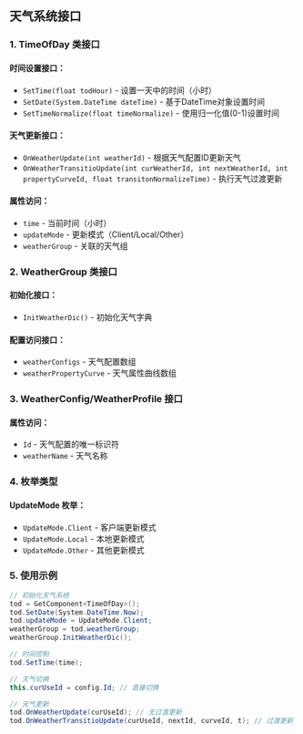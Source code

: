 ## 天气系统接口

### 1. **TimeOfDay 类接口**

#### 时间设置接口：
- `SetTime(float todHour)` - 设置一天中的时间（小时）
- `SetDate(System.DateTime dateTime)` - 基于DateTime对象设置时间
- `SetTimeNormalize(float timeNormalize)` - 使用归一化值(0-1)设置时间

#### 天气更新接口：
- `OnWeatherUpdate(int weatherId)` - 根据天气配置ID更新天气
- `OnWeatherTransitioUpdate(int curWeatherId, int nextWeatherId, int propertyCurveId, float transitonNormalizeTime)` - 执行天气过渡更新

#### 属性访问：
- `time` - 当前时间（小时）
- `updateMode` - 更新模式（Client/Local/Other）
- `weatherGroup` - 关联的天气组

### 2. **WeatherGroup 类接口**

#### 初始化接口：
- `InitWeatherDic()` - 初始化天气字典

#### 配置访问接口：
- `weatherConfigs` - 天气配置数组
- `weatherPropertyCurve` - 天气属性曲线数组

### 3. **WeatherConfig/WeatherProfile 接口**

#### 属性访问：
- `Id` - 天气配置的唯一标识符
- `weatherName` - 天气名称

### 4. **枚举类型**

#### UpdateMode 枚举：
- `UpdateMode.Client` - 客户端更新模式
- `UpdateMode.Local` - 本地更新模式
- `UpdateMode.Other` - 其他更新模式

### 5. **使用示例**

```csharp
// 初始化天气系统
tod = GetComponent<TimeOfDay>();
tod.SetDate(System.DateTime.Now);
tod.updateMode = UpdateMode.Client;
weatherGroup = tod.weatherGroup;
weatherGroup.InitWeatherDic();

// 时间控制
tod.SetTime(time);

// 天气切换
this.curUseId = config.Id; // 直接切换

// 天气更新
tod.OnWeatherUpdate(curUseId); // 无过渡更新
tod.OnWeatherTransitioUpdate(curUseId, nextId, curveId, t); // 过渡更新
```
